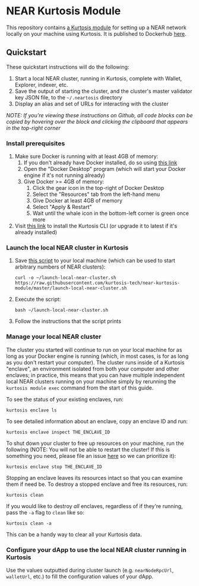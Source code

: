 NEAR Kurtosis Module
=====================
This repository contains [a Kurtosis module](https://docs.kurtosistech.com/modules.html) for setting up a NEAR network locally on your machine using Kurtosis. It is published to Dockerhub [here](https://hub.docker.com/repository/docker/kurtosistech/near-kurtosis-module).

Quickstart
----------
These quickstart instructions will do the following:
1. Start a local NEAR cluster, running in Kurtosis, complete with Wallet, Explorer, indexer, etc.
1. Save the output of starting the cluster, and the cluster's master validator key JSON file, to the `~/.neartosis` directory
1. Display an alias and set of URLs for interacting with the cluster

_NOTE: If you're viewing these instructions on Github, all code blocks can be copied by hovering over the block and clicking the clipboard that appears in the top-right corner_

### Install prerequisites
1. Make sure Docker is running with at least 4GB of memory:
    1. If you don't already have Docker installed, do so using [this link](https://docs.docker.com/get-docker/)
    1. Open the "Docker Desktop" program (which will start your Docker engine if it's not running already)
    1. Give Docker >= 4GB of memory:
        1. Click the gear icon in the top-right of Docker Desktop
        1. Select the "Resources" tab from the left-hand menu
        1. Give Docker at least 4GB of memory
        1. Select "Apply & Restart"
        1. Wait until the whale icon in the bottom-left corner is green once more
1. Visit [this link](https://docs.kurtosistech.com/installation.html) to install the Kurtosis CLI (or upgrade it to latest if it's already installed)

### Launch the local NEAR cluster in Kurtosis
1. Save [this script](./launch-local-near-cluster.sh) to your local machine (which can be used to start arbitrary numbers of NEAR clusters):
    ```
    curl -o ~/launch-local-near-cluster.sh https://raw.githubusercontent.com/kurtosis-tech/near-kurtosis-module/master/launch-local-near-cluster.sh
    ```
1. Execute the script:
    ```
    bash ~/launch-local-near-cluster.sh
    ```
1. Follow the instructions that the script prints

### Manage your local NEAR cluster
The cluster you started will continue to run on your local machine for as long as your Docker engine is running (which, in most cases, is for as long as you don't restart your computer). The cluster runs inside of a Kurtosis "enclave", an environment isolated from both your computer and other enclaves; in practice, this means that you can have multiple independent local NEAR clusters running on your machine simply by rerunning the `kurtosis module exec` command from the start of this guide.

To see the status of your existing enclaves, run:

```
kurtosis enclave ls
```

To see detailed information about an enclave, copy an enclave ID and run:

```
kurtosis enclave inspect THE_ENCLAVE_ID
```

To shut down your cluster to free up resources on your machine, run the following (NOTE: You will not be able to restart the cluster! If this is something you need, please file an issue [here](https://github.com/kurtosis-tech/kurtosis-cli-release-artifacts) so we can prioritize it):

```
kurtosis enclave stop THE_ENCLAVE_ID
```

Stopping an enclave leaves its resources intact so that you can examine them if need be. To destroy a stopped enclave and free its resources, run:

```
kurtosis clean
```

If you would like to destroy _all_ enclaves, regardless of if they're running, pass the `-a` flag to `clean` like so:

```
kurtosis clean -a
```

This can be a handy way to clear all your Kurtosis data.

### Configure your dApp to use the local NEAR cluster running in Kurtosis
Use the values outputted during cluster launch (e.g. `nearNodeRpcUrl`, `walletUrl`, etc.) to fill the configuration values of your dApp.
